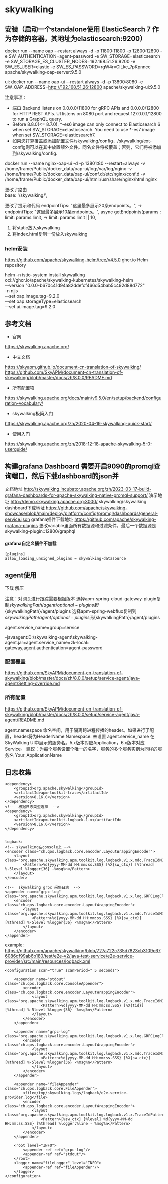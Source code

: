 # skywalking

## 安装（启动一个standalone使用 ElasticSearch 7 作为存储的容器，其地址为elasticsearch:9200）

docker run --name oap --restart always -d -p 11800:11800 -p 12800:12800 -e SW_AUTHENTICATION=agent-password -e SW_STORAGE=elasticsearch -e SW_STORAGE_ES_CLUSTER_NODES=192.168.51.26:9200 -e SW_ES_USER=elastic -e SW_ES_PASSWORD=rgW4rvClLke_7pKpnncc apache/skywalking-oap-server:9.5.0

ui:
docker run --name oap-ui --restart always -d -p 13800:8080 -e SW_OAP_ADDRESS=http://192.168.51.26:12800 apache/skywalking-ui:9.5.0

注意事项：

* 端口
  Backend listens on 0.0.0.0/11800 for gRPC APIs and 0.0.0.0/12800 for HTTP REST APIs.
  UI listens on 8080 port and request 127.0.0.1/12800 to run a GraphQL query.
* Before 8.8.0(<= 8.7.0), *-es6 image can only connect to Elasticsearch 6 when set SW_STORAGE=elasticsearch. You need to
  use *-es7 image when set SW_STORAGE=elasticsearch7.
* 如果您打算覆盖或添加配置文件/skywalking/config，/skywalking/ext-config则可以在其中放置额外文件。同名文件将被覆盖；否则，它们将被添加到/skywalking/config.

docker run --name nginx-oap-ui -d -p 13801:80 --restart=always -v /home/frame/Public/docker_data/oap-ui/log:/var/log/nginx  -v /home/frame/Public/docker_data/oap-ui/conf.d:/etc/nginx/conf.d -v /home/frame/Public/docker_data/oap-ui/html:/usr/share/nginx/html  nginx

更改了路由  
base: '/skywalking/',

更改了提示和代码
endpointTips: "这里最多展示20条endpoints。", -> endpointTips: "这里最多展示10条endpoints。",
async getEndpoints(params : limit: params.limit, -> limit: params.limit || 10,

1. 将static放入skywalking
2. 将index.html复制一份放入skywalking

### helm安装 
https://github.com/apache/skywalking-helm/tree/v4.5.0
ghcr.io Helm repository

helm -n istio-system install skywalking \
oci://ghcr.io/apache/skywalking-kubernetes/skywalking-helm \
--version "0.0.0-b670c41d94a82ddefcf466d54bab5c492d88d772" \
-n njjs \
--set oap.image.tag=9.2.0 \
--set oap.storageType=elasticsearch \
--set ui.image.tag=9.2.0

## 参考文档

* 官网

https://skywalking.apache.org/

* 中文文档

https://skyapm.github.io/document-cn-translation-of-skywalking/
https://github.com/SkyAPM/document-cn-translation-of-skywalking/blob/master/docs/zh/8.0.0/README.md

* 所有配置项

https://skywalking.apache.org/docs/main/v9.5.0/en/setup/backend/configuration-vocabulary/

* skywalking极简入门

https://skywalking.apache.org/zh/2020-04-19-skywalking-quick-start/

* 使用入门

https://skywalking.apache.org/zh/2018-12-18-apache-skywalking-5-0-userguide/

## 构建grafana Dashboard 需要开启9090的promql查询端口，然后下载dashboard的json并
文档地址 http://skywalking.incubator.apache.org/zh/2023-03-17-build-grafana-dashboards-for-apache-skywalking-native-promql-support/
演示地址 http://demo.skywalking.apache.org:3000/ skywalking/skywalking
dashboard下载地址 https://github.com/apache/skywalking-showcase/blob/main/deploy/platform/config/promql/dashboards/general-service.json
grafana插件下载地址 https://github.com/apache/skywalking-grafana-plugins
更改variable里面所有数据源和过滤条件，最后一个数据源是skywalking-plugin::12800/graphql
#### grafana自定义插件不加载
```
[plugins]
allow_loading_unsigned_plugins = skywalking-datasource

```

## agent使用
下载 解压

注意：对网关进行跟踪需要根据版本
选择apm-spring-cloud-gateway-plugin复制${skywalkingPath}/agent/optional-plugins到${skywalkingPath}/agent/plugins
选择apm-spring-webflux复制到${skywalkingPath}/agent/optional-plugins到${skywalkingPath}/agent/plugins

agent.service_name=group::service

-javaagent:D:\skywalking-agent\skywalking-agent.jar=agent.service_name=zk-local::
gateway,agent.authentication=agent-password

### 配置覆盖

https://github.com/SkyAPM/document-cn-translation-of-skywalking/blob/master/docs/zh/8.0.0/setup/service-agent/java-agent/Setting-override.md

### 所有配置

https://github.com/SkyAPM/document-cn-translation-of-skywalking/blob/master/docs/zh/8.0.0/setup/service-agent/java-agent/README.md

agent.namespace 命名空间，用于隔离跨进程传播的header。如果进行了配置，header将为HeaderName:Namespace. 未设置
agent.service_name 在SkyWalking UI中展示的服务名。5.x版本对应Application，6.x版本对应Service。
建议：为每个服务设置个唯一的名字，服务的多个服务实例为同样的服务名 Your_ApplicationName

## 日志收集

```
<dependency>
    <groupId>org.apache.skywalking</groupId>
    <artifactId>apm-toolkit-trace</artifactId>
    <version>8.16.0</version>
</dependency>
<!--  根据日志类型选择  -->
<dependency>
    <groupId>org.apache.skywalking</groupId>
    <artifactId>apm-toolkit-logback-1.x</artifactId>
    <version>8.16.0</version>
</dependency>


logback:
<!-- skywalking在console上 -->
<encoder class="ch.qos.logback.core.encoder.LayoutWrappingEncoder">
    <layout class="org.apache.skywalking.apm.toolkit.log.logback.v1.x.mdc.TraceIdMDCPatternLogbackLayout">
        <Pattern>%d{yyyy-MM-dd HH:mm:ss.SSS} [%X{sw_ctx}] [%thread] %-5level %logger{36} -%msg%n</Pattern>
    </layout>
</encoder>

<!--  skywalking grpc 采集日志  -->
<appender name="grpc-log" class="org.apache.skywalking.apm.toolkit.log.logback.v1.x.log.GRPCLogClientAppender">
    <encoder class="ch.qos.logback.core.encoder.LayoutWrappingEncoder">
        <layout class="org.apache.skywalking.apm.toolkit.log.logback.v1.x.mdc.TraceIdMDCPatternLogbackLayout">
            <Pattern>%d{yyyy-MM-dd HH:mm:ss.SSS} [%X{sw_ctx}] [%thread] %-5level %logger{36} -%msg%n</Pattern>
        </layout>
    </encoder>
</appender>
```

example: https://github.com/apache/skywalking/blob/727a722c735d7823cb3109c676086df99ab6b180/test/e2e-v2/java-test-service/e2e-service-provider/src/main/resources/logback.xml

```
<configuration scan="true" scanPeriod=" 5 seconds">

    <appender name="stdout" class="ch.qos.logback.core.ConsoleAppender">
        <encoder class="ch.qos.logback.core.encoder.LayoutWrappingEncoder">
            <layout class="org.apache.skywalking.apm.toolkit.log.logback.v1.x.mdc.TraceIdMDCPatternLogbackLayout">
                <Pattern>%d{yyyy-MM-dd HH:mm:ss.SSS} [%X{tid}] [%thread] %-5level %logger{36} -%msg%n</Pattern>
            </layout>
        </encoder>
    </appender>

    <appender name="grpc-log" class="org.apache.skywalking.apm.toolkit.log.logback.v1.x.log.GRPCLogClientAppender">
        <encoder class="ch.qos.logback.core.encoder.LayoutWrappingEncoder">
            <layout class="org.apache.skywalking.apm.toolkit.log.logback.v1.x.mdc.TraceIdMDCPatternLogbackLayout">
                <Pattern>%d{yyyy-MM-dd HH:mm:ss.SSS} [%X{sw_ctx}] [%thread] %-5level %logger{36} -%msg%n</Pattern>
            </layout>
        </encoder>
    </appender>

    <appender name="fileAppender" class="ch.qos.logback.core.FileAppender">
        <file>/tmp/skywalking-logs/logback/e2e-service-provider.log</file>
        <encoder class="ch.qos.logback.core.encoder.LayoutWrappingEncoder">
            <layout class="org.apache.skywalking.apm.toolkit.log.logback.v1.x.TraceIdPatternLogbackLayout">
                <Pattern>[%sw_ctx] [%level] %d{yyyy-MM-dd HH:mm:ss.SSS} [%thread] %logger:%line - %msg%n</Pattern>
            </layout>
        </encoder>
    </appender>

    <root level="INFO">
        <appender-ref ref="grpc-log"/>
        <appender-ref ref="stdout"/>
    </root>
    <logger name="fileLogger" level="INFO">
        <appender-ref ref="fileAppender"/>
    </logger>
</configuration>
```